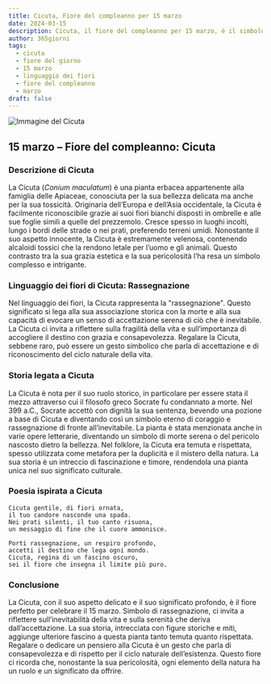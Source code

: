 ```yaml
---
title: Cicuta, Fiore del compleanno per 15 marzo
date: 2024-03-15
description: Cicuta, il fiore del compleanno per 15 marzo, è il simbolo di Rassegnazione. Scopri il suo significato unico, le storie affascinanti e la poesia che celebra la sua bellezza.
author: 365giorni
tags:
  - cicuta
  - fiore del giorno
  - 15 marzo
  - linguaggio dei fiori
  - fiore del compleanno
  - marzo
draft: false
---
```


![Immagine del Cicuta](https://cdn.pixabay.com/photo/2022/08/21/14/15/hemlock-7401397_1280.jpg)

## 15 marzo – Fiore del compleanno: Cicuta

### Descrizione di Cicuta

La Cicuta (_Conium maculatum_) è una pianta erbacea appartenente alla famiglia delle Apiaceae, conosciuta per la sua bellezza delicata ma anche per la sua tossicità. Originaria dell’Europa e dell’Asia occidentale, la Cicuta è facilmente riconoscibile grazie ai suoi fiori bianchi disposti in ombrelle e alle sue foglie simili a quelle del prezzemolo. Cresce spesso in luoghi incolti, lungo i bordi delle strade o nei prati, preferendo terreni umidi. Nonostante il suo aspetto innocente, la Cicuta è estremamente velenosa, contenendo alcaloidi tossici che la rendono letale per l’uomo e gli animali. Questo contrasto tra la sua grazia estetica e la sua pericolosità l’ha resa un simbolo complesso e intrigante.

### Linguaggio dei fiori di Cicuta: Rassegnazione

Nel linguaggio dei fiori, la Cicuta rappresenta la "rassegnazione". Questo significato si lega alla sua associazione storica con la morte e alla sua capacità di evocare un senso di accettazione serena di ciò che è inevitabile. La Cicuta ci invita a riflettere sulla fragilità della vita e sull’importanza di accogliere il destino con grazia e consapevolezza. Regalare la Cicuta, sebbene raro, può essere un gesto simbolico che parla di accettazione e di riconoscimento del ciclo naturale della vita.

### Storia legata a Cicuta

La Cicuta è nota per il suo ruolo storico, in particolare per essere stata il mezzo attraverso cui il filosofo greco Socrate fu condannato a morte. Nel 399 a.C., Socrate accettò con dignità la sua sentenza, bevendo una pozione a base di Cicuta e diventando così un simbolo eterno di coraggio e rassegnazione di fronte all’inevitabile. La pianta è stata menzionata anche in varie opere letterarie, diventando un simbolo di morte serena o del pericolo nascosto dietro la bellezza. Nel folklore, la Cicuta era temuta e rispettata, spesso utilizzata come metafora per la duplicità e il mistero della natura. La sua storia è un intreccio di fascinazione e timore, rendendola una pianta unica nel suo significato culturale.

### Poesia ispirata a Cicuta

```
Cicuta gentile, di fiori ornata,  
il tuo candore nasconde una spada.  
Nei prati silenti, il tuo canto risuona,  
un messaggio di fine che il cuore ammonisce.  

Porti rassegnazione, un respiro profondo,  
accetti il destino che lega ogni mondo.  
Cicuta, regina di un fascino oscuro,  
sei il fiore che insegna il limite più puro.  
```

### Conclusione

La Cicuta, con il suo aspetto delicato e il suo significato profondo, è il fiore perfetto per celebrare il 15 marzo. Simbolo di rassegnazione, ci invita a riflettere sull’inevitabilità della vita e sulla serenità che deriva dall’accettazione. La sua storia, intrecciata con figure storiche e miti, aggiunge ulteriore fascino a questa pianta tanto temuta quanto rispettata. Regalare o dedicare un pensiero alla Cicuta è un gesto che parla di consapevolezza e di rispetto per il ciclo naturale dell’esistenza. Questo fiore ci ricorda che, nonostante la sua pericolosità, ogni elemento della natura ha un ruolo e un significato da offrire.